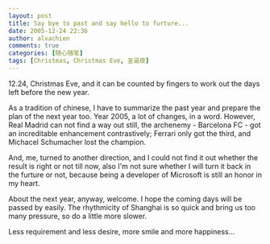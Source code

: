 ```yaml
---
layout: post
title: Say bye to past and say hello to furture...
date: 2005-12-24 22:36
author: alvachien
comments: true
categories: [随心随笔]
tags: [Christmas, Christmas Eve, 圣诞夜]
---
```


12.24, Christmas Eve, and it can be counted by fingers to work out the days left before the new year.
 
As a tradition of chinese, I have to summarize the past year and prepare the plan of the next year too. Year 2005, a lot of changes, in a word. However, Real Madrid can not find a way out still, the archenemy - Barcelona FC - got an increditable enhancement contrastively; Ferrari only got the third, and Michacel Schumacher lost the champion. 

And, me, turned to another direction, and I could not find it out whether the result is right or not till now, also I'm not sure whether I will turn it back in the furture or not, because being a developer of Microsoft is still an honor in my heart.
 
About the next year, anyway, welcome. I hope the coming days will be passed by easily. The rhythmicity of Shanghai is so quick and bring us too many pressure, so do a little more slower.
 
Less requirement and less desire, more smile and more happiness...

